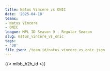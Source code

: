 ```yaml
---
title: Natus Vincere vs ONIC
date: '2025-04-18'
teams:
- Natus Vincere
- ONIC
league: MPL ID Season 9 - Regular Season
slug: natus_vincere_vs_onic
tags:
- '38'
file_json: /team-id/natus_vincere_vs_onic.json
---
```


{{< mlbb_h2h_id >}}
